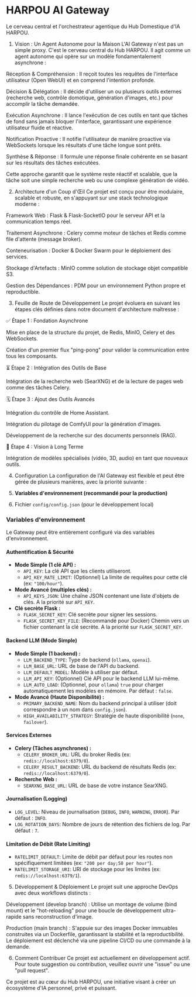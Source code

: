 # HARPOU AI Gateway
Le cerveau central et l'orchestrateur agentique du Hub Domestique d'IA HARPOU.

1. Vision : Un Agent Autonome pour la Maison
L'AI Gateway n'est pas un simple proxy. C'est le cerveau central du Hub HARPOU. Il agit comme un agent autonome qui opère sur un modèle fondamentalement asynchrone :

Réception & Compréhension : Il reçoit toutes les requêtes de l'interface utilisateur (Open WebUI) et en comprend l'intention profonde.

Décision & Délégation : Il décide d'utiliser un ou plusieurs outils externes (recherche web, contrôle domotique, génération d'images, etc.) pour accomplir la tâche demandée.

Exécution Asynchrone : Il lance l'exécution de ces outils en tant que tâches de fond sans jamais bloquer l'interface, garantissant une expérience utilisateur fluide et réactive.

Notification Proactive : Il notifie l'utilisateur de manière proactive via WebSockets lorsque les résultats d'une tâche longue sont prêts.

Synthèse & Réponse : Il formule une réponse finale cohérente en se basant sur les résultats des tâches exécutées.

Cette approche garantit que le système reste réactif et scalable, que la tâche soit une simple recherche web ou une complexe génération de vidéo.

2. Architecture d'un Coup d'Œil
Ce projet est conçu pour être modulaire, scalable et robuste, en s'appuyant sur une stack technologique moderne :

Framework Web : Flask & Flask-SocketIO pour le serveur API et la communication temps réel.

Traitement Asynchrone : Celery comme moteur de tâches et Redis comme file d'attente (message broker).

Conteneurisation : Docker & Docker Swarm pour le déploiement des services.

Stockage d'Artefacts : MinIO comme solution de stockage objet compatible S3.

Gestion des Dépendances : PDM pour un environnement Python propre et reproductible.

3. Feuille de Route de Développement
Le projet évoluera en suivant les étapes clés définies dans notre document d'architecture maîtresse :

✅ Étape 1 : Fondation Asynchrone

Mise en place de la structure du projet, de Redis, MinIO, Celery et des WebSockets.

Création d'un premier flux "ping-pong" pour valider la communication entre tous les composants.

⏳ Étape 2 : Intégration des Outils de Base

Intégration de la recherche web (SearXNG) et de la lecture de pages web comme des tâches Celery.

🗓️ Étape 3 : Ajout des Outils Avancés

Intégration du contrôle de Home Assistant.

Intégration du pilotage de ComfyUI pour la génération d'images.

Développement de la recherche sur des documents personnels (RAG).

🚀 Étape 4 : Vision à Long Terme

Intégration de modèles spécialisés (vidéo, 3D, audio) en tant que nouveaux outils.

4. Configuration
La configuration de l'AI Gateway est flexible et peut être gérée de plusieurs manières, avec la priorité suivante :

1.  **Variables d'environnement (recommandé pour la production)**
2.  Fichier `config/config.json` (pour le développement local)

### Variables d'environnement
Le Gateway peut être entièrement configuré via des variables d'environnement.

#### Authentification & Sécurité

-   **Mode Simple (1 clé API) :**
    -   `API_KEY`: La clé API que les clients utiliseront.
    -   `API_KEY_RATE_LIMIT`: (Optionnel) La limite de requêtes pour cette clé (ex: `"100/hour"`).
-   **Mode Avancé (multiples clés) :**
    -   `API_KEYS_JSON`: Une chaîne JSON contenant une liste d'objets de clés. A la priorité sur `API_KEY`.
-   **Clé secrète Flask :**
    -   `FLASK_SECRET_KEY`: Clé secrète pour signer les sessions.
    -   `FLASK_SECRET_KEY_FILE`: (Recommandé pour Docker) Chemin vers un fichier contenant la clé secrète. A la priorité sur `FLASK_SECRET_KEY`.

#### Backend LLM (Mode Simple)

-   **Mode Simple (1 backend) :**
    -   `LLM_BACKEND_TYPE`: Type de backend (`ollama`, `openai`).
    -   `LLM_BASE_URL`: URL de base de l'API du backend.
    -   `LLM_DEFAULT_MODEL`: Modèle à utiliser par défaut.
    -   `LLM_API_KEY`: (Optionnel) Clé API pour le backend LLM lui-même.
    -   `LLM_AUTO_LOAD`: (Optionnel, pour `ollama`) `true` pour charger automatiquement les modèles en mémoire. Par défaut : `false`.
-   **Mode Avancé (Haute Disponibilité) :**
    -   `PRIMARY_BACKEND_NAME`: Nom du backend principal à utiliser (doit correspondre à un nom dans `config.json`).
    -   `HIGH_AVAILABILITY_STRATEGY`: Stratégie de haute disponibilité (`none`, `failover`).

#### Services Externes

-   **Celery (Tâches asynchrones) :**
    -   `CELERY_BROKER_URL`: URL du broker Redis (ex: `redis://localhost:6379/0`).
    -   `CELERY_RESULT_BACKEND`: URL du backend de résultats Redis (ex: `redis://localhost:6379/0`).
-   **Recherche Web :**
    -   `SEARXNG_BASE_URL`: URL de base de votre instance SearXNG.

#### Journalisation (Logging)

-   `LOG_LEVEL`: Niveau de journalisation (`DEBUG`, `INFO`, `WARNING`, `ERROR`). Par défaut : `INFO`.
-   `LOG_ROTATION_DAYS`: Nombre de jours de rétention des fichiers de log. Par défaut : `7`.

#### Limitation de Débit (Rate Limiting)

-   `RATELIMIT_DEFAULT`: Limite de débit par défaut pour les routes non spécifiquement limitées (ex: `"200 per day;50 per hour"`).
-   `RATELIMIT_STORAGE_URI`: URI de stockage pour les limites (ex: `redis://localhost:6379/1`).

5. Développement & Déploiement
Le projet suit une approche DevOps avec deux workflows distincts :

Développement (develop branch) : Utilise un montage de volume (bind mount) et le "hot-reloading" pour une boucle de développement ultra-rapide sans reconstruction d'image.

Production (main branch) : S'appuie sur des images Docker immuables construites via un Dockerfile, garantissant la stabilité et la reproductibilité. Le déploiement est déclenché via une pipeline CI/CD ou une commande à la demande.

6. Comment Contribuer
Ce projet est actuellement en développement actif. Pour toute suggestion ou contribution, veuillez ouvrir une "issue" ou une "pull request".

Ce projet est au cœur du Hub HARPOU, une initiative visant à créer un écosystème d'IA personnel, privé et puissant.
